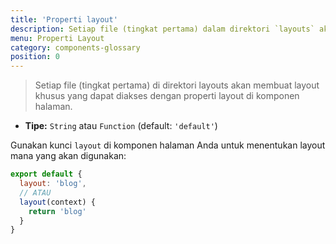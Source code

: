 ```yaml
---
title: 'Properti layout'
description: Setiap file (tingkat pertama) dalam direktori `layouts` akan membuat layout kustom yang dapat diakses dengan properti layout di komponen halaman.
menu: Properti Layout
category: components-glossary
position: 0
---
```


> Setiap file (tingkat pertama) di direktori layouts akan membuat layout khusus yang dapat diakses dengan properti layout di komponen halaman.

- **Tipe:** `String` atau `Function` (default: `'default'`)

Gunakan kunci `layout` di komponen halaman Anda untuk menentukan layout mana yang akan digunakan:

```js
export default {
  layout: 'blog',
  // ATAU
  layout(context) {
    return 'blog'
  }
}
```
